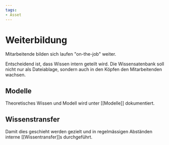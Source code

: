 ```yaml
---
tags:
- Asset
---
```

# Weiterbildung

Mitarbeitende bilden sich laufen "on-the-job" weiter.

Entscheidend ist, dass Wissen intern geteilt wird. Die Wissensatenbank soll  nicht nur als Dateiablage, sondern auch in den Köpfen den Mitarbeitenden wachsen.

## Modelle

Theoretisches Wissen und Modell wird unter [[Modelle]] dokumentiert.

## Wissenstransfer

Damit dies geschieht werden gezielt und in regelmässigen Abständen interne [[Wissentransfer]]s durchgeführt.